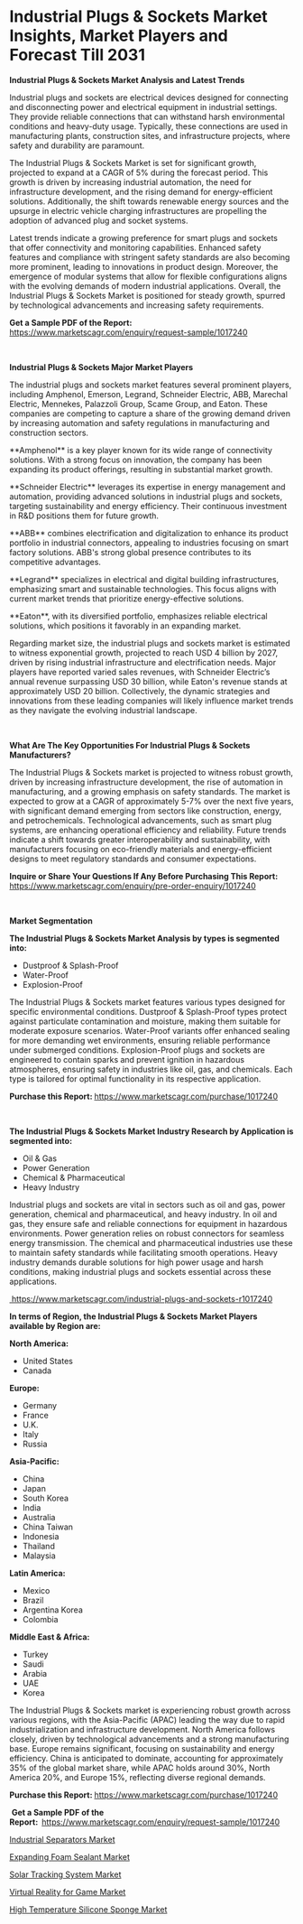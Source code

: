 <p><h1>Industrial Plugs & Sockets Market Insights, Market Players and Forecast Till 2031</h1></p><p><strong>Industrial Plugs & Sockets Market Analysis and Latest Trends</strong></p>
<p><p>Industrial plugs and sockets are electrical devices designed for connecting and disconnecting power and electrical equipment in industrial settings. They provide reliable connections that can withstand harsh environmental conditions and heavy-duty usage. Typically, these connections are used in manufacturing plants, construction sites, and infrastructure projects, where safety and durability are paramount.</p><p>The Industrial Plugs & Sockets Market is set for significant growth, projected to expand at a CAGR of 5% during the forecast period. This growth is driven by increasing industrial automation, the need for infrastructure development, and the rising demand for energy-efficient solutions. Additionally, the shift towards renewable energy sources and the upsurge in electric vehicle charging infrastructures are propelling the adoption of advanced plug and socket systems.</p><p>Latest trends indicate a growing preference for smart plugs and sockets that offer connectivity and monitoring capabilities. Enhanced safety features and compliance with stringent safety standards are also becoming more prominent, leading to innovations in product design. Moreover, the emergence of modular systems that allow for flexible configurations aligns with the evolving demands of modern industrial applications. Overall, the Industrial Plugs & Sockets Market is positioned for steady growth, spurred by technological advancements and increasing safety requirements.</p></p>
<p><strong>Get a Sample PDF of the Report:&nbsp;</strong> <a href="https://www.marketscagr.com/enquiry/request-sample/1017240">https://www.marketscagr.com/enquiry/request-sample/1017240</a></p>
<p>&nbsp;</p>
<p><strong>Industrial Plugs & Sockets Major Market Players</strong></p>
<p><p>The industrial plugs and sockets market features several prominent players, including Amphenol, Emerson, Legrand, Schneider Electric, ABB, Marechal Electric, Mennekes, Palazzoli Group, Scame Group, and Eaton. These companies are competing to capture a share of the growing demand driven by increasing automation and safety regulations in manufacturing and construction sectors.</p><p>**Amphenol** is a key player known for its wide range of connectivity solutions. With a strong focus on innovation, the company has been expanding its product offerings, resulting in substantial market growth. </p><p>**Schneider Electric** leverages its expertise in energy management and automation, providing advanced solutions in industrial plugs and sockets, targeting sustainability and energy efficiency. Their continuous investment in R&D positions them for future growth.</p><p>**ABB** combines electrification and digitalization to enhance its product portfolio in industrial connectors, appealing to industries focusing on smart factory solutions. ABB's strong global presence contributes to its competitive advantages.</p><p>**Legrand** specializes in electrical and digital building infrastructures, emphasizing smart and sustainable technologies. This focus aligns with current market trends that prioritize energy-effective solutions.</p><p>**Eaton**, with its diversified portfolio, emphasizes reliable electrical solutions, which positions it favorably in an expanding market. </p><p>Regarding market size, the industrial plugs and sockets market is estimated to witness exponential growth, projected to reach USD 4 billion by 2027, driven by rising industrial infrastructure and electrification needs. Major players have reported varied sales revenues, with Schneider Electric’s annual revenue surpassing USD 30 billion, while Eaton's revenue stands at approximately USD 20 billion. Collectively, the dynamic strategies and innovations from these leading companies will likely influence market trends as they navigate the evolving industrial landscape.</p></p>
<p>&nbsp;</p>
<p><strong>What Are The Key Opportunities For Industrial Plugs & Sockets Manufacturers?</strong></p>
<p><p>The Industrial Plugs & Sockets market is projected to witness robust growth, driven by increasing infrastructure development, the rise of automation in manufacturing, and a growing emphasis on safety standards. The market is expected to grow at a CAGR of approximately 5-7% over the next five years, with significant demand emerging from sectors like construction, energy, and petrochemicals. Technological advancements, such as smart plug systems, are enhancing operational efficiency and reliability. Future trends indicate a shift towards greater interoperability and sustainability, with manufacturers focusing on eco-friendly materials and energy-efficient designs to meet regulatory standards and consumer expectations.</p></p>
<p><strong>Inquire or Share Your Questions If Any Before Purchasing This Report:</strong> <a href="https://www.marketscagr.com/enquiry/pre-order-enquiry/1017240">https://www.marketscagr.com/enquiry/pre-order-enquiry/1017240</a></p>
<p>&nbsp;</p>
<p><strong>Market Segmentation</strong></p>
<p><strong>The Industrial Plugs & Sockets Market Analysis by types is segmented into:</strong></p>
<p><ul><li>Dustproof & Splash-Proof</li><li>Water-Proof</li><li>Explosion-Proof</li></ul></p>
<p><p>The Industrial Plugs & Sockets market features various types designed for specific environmental conditions. Dustproof & Splash-Proof types protect against particulate contamination and moisture, making them suitable for moderate exposure scenarios. Water-Proof variants offer enhanced sealing for more demanding wet environments, ensuring reliable performance under submerged conditions. Explosion-Proof plugs and sockets are engineered to contain sparks and prevent ignition in hazardous atmospheres, ensuring safety in industries like oil, gas, and chemicals. Each type is tailored for optimal functionality in its respective application.</p></p>
<p><strong>Purchase this Report:&nbsp;</strong><a href="https://www.marketscagr.com/purchase/1017240">https://www.marketscagr.com/purchase/1017240</a></p>
<p>&nbsp;</p>
<p><strong>The Industrial Plugs & Sockets Market Industry Research by Application is segmented into:</strong></p>
<p><ul><li>Oil & Gas</li><li>Power Generation</li><li>Chemical & Pharmaceutical</li><li>Heavy Industry</li></ul></p>
<p><p>Industrial plugs and sockets are vital in sectors such as oil and gas, power generation, chemical and pharmaceutical, and heavy industry. In oil and gas, they ensure safe and reliable connections for equipment in hazardous environments. Power generation relies on robust connectors for seamless energy transmission. The chemical and pharmaceutical industries use these to maintain safety standards while facilitating smooth operations. Heavy industry demands durable solutions for high power usage and harsh conditions, making industrial plugs and sockets essential across these applications.</p></p>
<p><a href="https://www.marketscagr.com/industrial-plugs-and-sockets-r1017240">&nbsp;https://www.marketscagr.com/industrial-plugs-and-sockets-r1017240</a></p>
<p><strong>In terms of Region, the Industrial Plugs & Sockets Market Players available by Region are:</strong></p>
<p>
    <p> <strong> North America: </strong>
        <ul>
            <li>United States</li>
            <li>Canada</li>
        </ul>
        </p> 
    <p> <strong> Europe: </strong>
        <ul>
            <li>Germany</li>
            <li>France</li>
            <li>U.K.</li>
            <li>Italy</li>
            <li>Russia</li>
        </ul>
        </p> 
    <p> <strong> Asia-Pacific: </strong>
        <ul>
            <li>China</li>
            <li>Japan</li>
            <li>South Korea</li>
            <li>India</li>
            <li>Australia</li>
            <li>China Taiwan</li>
            <li>Indonesia</li>
            <li>Thailand</li>
            <li>Malaysia</li>
        </ul>
        </p> 
    <p> <strong> Latin America: </strong>
        <ul>
            <li>Mexico</li>
            <li>Brazil</li>
            <li>Argentina Korea</li>
            <li>Colombia</li>
        </ul>
        </p> 
    <p> <strong> Middle East & Africa: </strong>
        <ul>
            <li>Turkey</li>
            <li>Saudi</li>
            <li>Arabia</li>
            <li>UAE</li>
            <li>Korea</li>
        </ul>
    </p>
    </p>
<p><p>The Industrial Plugs & Sockets market is experiencing robust growth across various regions, with the Asia-Pacific (APAC) leading the way due to rapid industrialization and infrastructure development. North America follows closely, driven by technological advancements and a strong manufacturing base. Europe remains significant, focusing on sustainability and energy efficiency. China is anticipated to dominate, accounting for approximately 35% of the global market share, while APAC holds around 30%, North America 20%, and Europe 15%, reflecting diverse regional demands.</p></p>
<p><strong>Purchase this Report: </strong><a href="https://www.marketscagr.com/purchase/1017240">https://www.marketscagr.com/purchase/1017240</a></p>
<p>&nbsp;<strong>Get a Sample PDF of the Report:&nbsp;&nbsp;</strong><a href="https://www.marketscagr.com/enquiry/request-sample/1017240">https://www.marketscagr.com/enquiry/request-sample/1017240</a></p>
<p><strong></strong></p>
<p><p><a href="https://medium.com/@charityrice64/the-market-study-covers-the-industrial-separators-market-across-various-segments-000bd31324ec">Industrial Separators Market</a></p><p><a href="https://issuu.com/reportprime-2/docs/expanding-foam-sealant-market-size-_e528407611a463">Expanding Foam Sealant Market</a></p><p><a href="https://medium.com/@charityrice64/the-solar-tracking-system-market-is-experiencing-higher-than-anticipated-demand-compared-to-e5588f2fbd10">Solar Tracking System Market</a></p><p><a href="https://www.linkedin.com/pulse/analyzing-virtual-reality-game-market-dynamics-growth-drivers-jhlde?trackingId=KAWuBpmqRp26BvSZQoDaTQ%3D%3D">Virtual Reality for Game Market</a></p><p><a href="https://issuu.com/reportprime-2/docs/high-temperature-silicone-sponge-ma_82b99d7b2e3fa3">High Temperature Silicone Sponge Market</a></p></p>